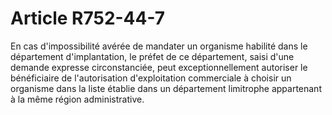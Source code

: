 # Article R752-44-7

<p>En cas d'impossibilité avérée de mandater un organisme habilité dans le département d'implantation, le préfet de ce département, saisi d'une demande expresse circonstanciée, peut exceptionnellement autoriser le bénéficiaire de l'autorisation d'exploitation commerciale à choisir un organisme dans la liste établie dans un département limitrophe appartenant à la même région administrative.</p>